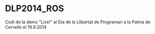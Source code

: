DLP2014_ROS
===========
Codi de la demo "Live!" al Dia de la Llibertat de Programari a la Palma de Cervelló el 19.9.2014







